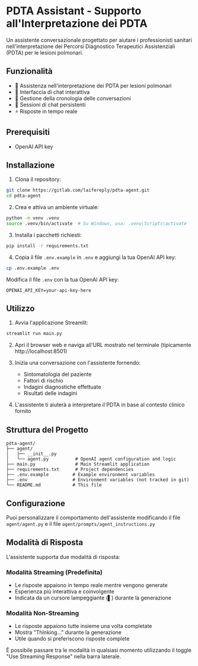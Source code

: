 # PDTA Assistant - Supporto all'Interpretazione dei PDTA

Un assistente conversazionale progettato per aiutare i professionisti sanitari nell'interpretazione dei Percorsi Diagnostico Terapeutici Assistenziali (PDTA) per le lesioni polmonari.

## Funzionalità

- 🏥 Assistenza nell'interpretazione dei PDTA per lesioni polmonari
- 💬 Interfaccia di chat interattiva
- 📝 Gestione della cronologia delle conversazioni
- 🔄 Sessioni di chat persistenti
- ⚡ Risposte in tempo reale

## Prerequisiti

- OpenAI API key

## Installazione

1. Clona il repository:
```bash
git clone https://gitlab.com/laifereply/pdta-agent.git
cd pdta-agent
```

2. Crea e attiva un ambiente virtuale:
```bash
python -m venv .venv
source .venv/bin/activate  # Su Windows, usa: .venv\Scripts\activate
```

3. Installa i pacchetti richiesti:
```bash
pip install -r requirements.txt
```

4. Copia il file `.env.example` in `.env` e aggiungi la tua OpenAI API key:
```bash
cp .env.example .env
```

Modifica il file `.env` con la tua OpenAI API key:
```
OPENAI_API_KEY=your-api-key-here
```

## Utilizzo

1. Avvia l'applicazione Streamlit:
```bash
streamlit run main.py
```

2. Apri il browser web e naviga all'URL mostrato nel terminale (tipicamente http://localhost:8501)

3. Inizia una conversazione con l'assistente fornendo:
   - Sintomatologia del paziente
   - Fattori di rischio
   - Indagini diagnostiche effettuate
   - Risultati delle indagini

4. L'assistente ti aiuterà a interpretare il PDTA in base al contesto clinico fornito

## Struttura del Progetto

```
pdta-agent/
├── agent/
│   ├── __init__.py
│   └── agent.py          # OpenAI agent configuration and logic
├── main.py               # Main Streamlit application
├── requirements.txt      # Project dependencies
├── .env.example         # Example environment variables
├── .env                 # Environment variables (not tracked in git)
└── README.md            # This file
```

## Configurazione

Puoi personalizzare il comportamento dell'assistente modificando il file `agent/agent.py` e il file `agent/prompts/agent_instructions.py`

## Modalità di Risposta

L'assistente supporta due modalità di risposta:

### Modalità Streaming (Predefinita)
- Le risposte appaiono in tempo reale mentre vengono generate
- Esperienza più interattiva e coinvolgente
- Indicata da un cursore lampeggiante (▌) durante la generazione

### Modalità Non-Streaming
- Le risposte appaiono tutte insieme una volta completate
- Mostra "Thinking..." durante la generazione
- Utile quando si preferiscono risposte complete

È possibile passare tra le modalità in qualsiasi momento utilizzando il toggle "Use Streaming Response" nella barra laterale.
